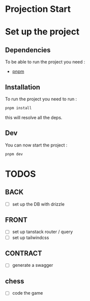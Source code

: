 # Projection Start

# Set up the project

## Dependencies

To be able to run the project you need :

- [pnpm](https://pnpm.io/fr/installation)

## Installation

To run the project you need to run :

```bash
pnpm install
```

this will resolve all the deps.

## Dev

You can now start the project :

```bash
pnpm dev
```

# TODOS

## BACK

- [ ] set up the DB with drizzle

## FRONT

- [ ] set up tanstack router / query
- [ ] set up tailwindcss

## CONTRACT

- [ ] generate a swagger

## chess

- [ ] code the game
